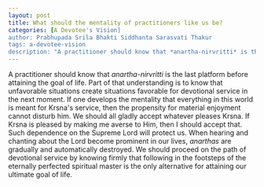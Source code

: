 ```yaml
---
layout: post
title: What should the mentality of practitioners like us be?
categories: [A Devotee's Vision]
author: Prabhupada Srila Bhakti Siddhanta Sarasvati Thakur
tags: a-devotee-vision
description: "A practitioner should know that *anartha-nirvritti* is the last platform before attaining the goal of life. Part of that understanding is to know that unfavorable situations create situations favorable for devotional service in the next moment. If one develops the mentality that everything in this world is meant for Krsna's service, then the propensity for material enjoyment cannot disturb him."
---
```


A practitioner should know that *anartha-nirvritti* is the last platform before attaining the goal of life. Part of that understanding is to know that unfavorable situations create situations favorable for devotional service in the next moment. If one develops the mentality that everything in this world is meant for Krsna's service, then the propensity for material enjoyment cannot disturb him. We should all gladly accept whatever pleases Krsna. If Krsna is pleased by making me averse to Him, then I should accept that. Such dependence on the Supreme Lord will protect us. When hearing and chanting about the Lord become prominent in our lives, *anarthas* are gradually and automatically destroyed. We should proceed on the path of devotional service by knowing firmly that following in the footsteps of the eternally perfected spiritual master is the only alternative for attaining our ultimate goal of life.

























